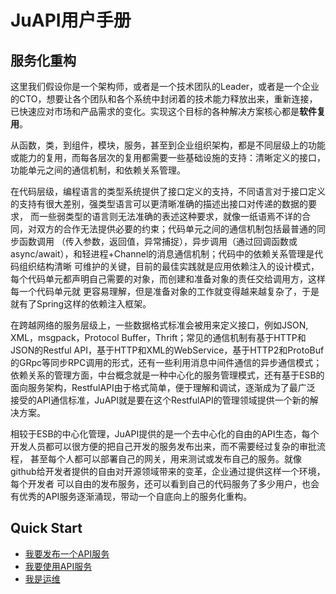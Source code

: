 JuAPI用户手册
============

## 服务化重构

这里我们假设你是一个架构师，或者是一个技术团队的Leader，或者是一个企业的CTO，想要让各个团队和各个系统中封闭着的技术能力释放出来，重新连接，
已快速应对市场和产品需求的变化。实现这个目标的各种解决方案核心都是**软件复用**。

从函数，类，到组件，模块，服务，甚至到企业组织架构，都是不同层级上的功能或能力的复用，而每各层次的复用都需要一些基础设施的支持：清晰定义的接口，
功能单元之间的通信机制，和依赖关系管理。

在代码层级，编程语言的类型系统提供了接口定义的支持，不同语言对于接口定义的支持有很大差别，强类型语言可以更清晰准确的描述出接口对传递的数据的要求，
而一些弱类型的语言则无法准确的表述这种要求，就像一纸语焉不详的合同，对双方的合作无法提供必要的约束；代码单元之间的通信机制包括最普通的同步函数调用
（传入参数，返回值，异常捕捉），异步调用（通过回调函数或async/await），和轻进程+Channel的消息通信机制；代码中的依赖关系管理是代码组织结构清晰
可维护的关键，目前的最佳实践就是应用依赖注入的设计模式，每个代码单元都声明自己需要的对象，而创建和准备对象的责任交给调用方，这样每一个代码单元就
更容易理解，但是准备对象的工作就变得越来越复杂了，于是就有了Spring这样的依赖注入框架。

在跨越网络的服务层级上，一些数据格式标准会被用来定义接口，例如JSON, XML，msgpack，Protocol Buffer，Thrift；常见的通信机制有基于HTTP和
JSON的Restful API，基于HTTP和XML的WebService，基于HTTP2和ProtoBuf的GRpc等同步RPC调用的形式，还有一些利用消息中间件通信的异步通信模式；
依赖关系的管理方面，中台概念就是一种中心化的服务管理模式，还有基于ESB的面向服务架构，RestfulAPI由于格式简单，便于理解和调试，逐渐成为了最广泛
接受的API通信标准，JuAPI就是要在这个RestfulAPI的管理领域提供一个新的解决方案。

相较于ESB的中心化管理，JuAPI提供的是一个去中心化的自由的API生态，每个开发人员都可以很方便的把自己开发的服务发布出来，而不需要经过复杂的审批流程，
甚至每个人都可以部署自己的网关，用来测试或发布自己的服务。就像github给开发者提供的自由对开源领域带来的变革，企业通过提供这样一个环境，每个开发者
可以自由的发布服务，还可以看到自己的代码服务了多少用户，也会有优秀的API服务逐渐涌现，带动一个自底向上的服务化重构。


## Quick Start

* [我要发布一个API服务](tutorial-service.md)
* [我要使用API服务](tutorial-app.md)
* [我是运维](tutorial-gateway.md)


